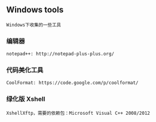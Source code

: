 ## Windows tools

	Windows下收集的一些工具

### 编辑器

	notepad++: http://notepad-plus-plus.org/

### 代码美化工具

	CoolFormat: https://code.google.com/p/coolformat/

### 绿化版 Xshell

	XshellXftp，需要的依赖包：Microsoft Visual C++ 2008/2012